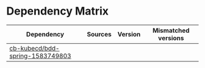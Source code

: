 # Dependency Matrix

Dependency | Sources | Version | Mismatched versions
---------- | ------- | ------- | -------------------
[cb-kubecd/bdd-spring-1583749803](https://github.com/cb-kubecd/bdd-spring-1583749803.git) |  | []() | 
